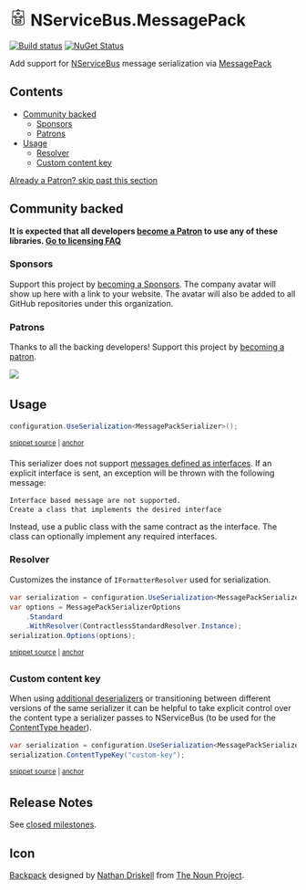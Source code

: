 <!--
GENERATED FILE - DO NOT EDIT
This file was generated by [MarkdownSnippets](https://github.com/SimonCropp/MarkdownSnippets).
Source File: /readme.source.md
To change this file edit the source file and then run MarkdownSnippets.
-->

# <img src="/src/icon.png" height="30px"> NServiceBus.MessagePack

[![Build status](https://ci.appveyor.com/api/projects/status/qxwrielc2o0iyn8a/branch/master?svg=true)](https://ci.appveyor.com/project/SimonCropp/nservicebus-MessagePack)
[![NuGet Status](https://img.shields.io/nuget/v/NServiceBus.MessagePack.svg)](https://www.nuget.org/packages/NServiceBus.MessagePack/)

Add support for [NServiceBus](https://docs.particular.net/nservicebus/) message serialization via [MessagePack](https://github.com/neuecc/MessagePack-CSharp/)

<!-- toc -->
## Contents

  * [Community backed](#community-backed)
    * [Sponsors](#sponsors)
    * [Patrons](#patrons)
  * [Usage](#usage)
    * [Resolver](#resolver)
    * [Custom content key](#custom-content-key)<!-- endtoc -->

<!--- StartOpenCollectiveBackers -->

[Already a Patron? skip past this section](#endofbacking)


## Community backed

**It is expected that all developers [become a Patron](https://opencollective.com/nservicebusextensions/order/6976) to use any of these libraries. [Go to licensing FAQ](https://github.com/NServiceBusExtensions/Home/#licensingpatron-faq)**


### Sponsors

Support this project by [becoming a Sponsors](https://opencollective.com/nservicebusextensions/order/6972). The company avatar will show up here with a link to your website. The avatar will also be added to all GitHub repositories under this organization.


### Patrons

Thanks to all the backing developers! Support this project by [becoming a patron](https://opencollective.com/nservicebusextensions/order/6976).

<img src="https://opencollective.com/nservicebusextensions/tiers/patron.svg?width=890&avatarHeight=60&button=false">

<!--- EndOpenCollectiveBackers -->
<a href="#" id="endofbacking"></a>


## Usage

<!-- snippet: MessagePackSerialization -->
<a id='snippet-messagepackserialization'/></a>
```cs
configuration.UseSerialization<MessagePackSerializer>();
```
<sup><a href='/src/Tests/Snippets/Usage.cs#L10-L14' title='File snippet `messagepackserialization` was extracted from'>snippet source</a> | <a href='#snippet-messagepackserialization' title='Navigate to start of snippet `messagepackserialization`'>anchor</a></sup>
<!-- endsnippet -->

This serializer does not support [messages defined as interfaces](https://docs.particular.net/nservicebus/messaging/messages-as-interfaces). If an explicit interface is sent, an exception will be thrown with the following message:

```
Interface based message are not supported.
Create a class that implements the desired interface
```

Instead, use a public class with the same contract as the interface. The class can optionally implement any required interfaces.


### Resolver

Customizes the instance of `IFormatterResolver` used for serialization.

<!-- snippet: MessagePackResolver -->
<a id='snippet-messagepackresolver'/></a>
```cs
var serialization = configuration.UseSerialization<MessagePackSerializer>();
var options = MessagePackSerializerOptions
    .Standard
    .WithResolver(ContractlessStandardResolver.Instance);
serialization.Options(options);
```
<sup><a href='/src/Tests/Snippets/Usage.cs#L19-L27' title='File snippet `messagepackresolver` was extracted from'>snippet source</a> | <a href='#snippet-messagepackresolver' title='Navigate to start of snippet `messagepackresolver`'>anchor</a></sup>
<!-- endsnippet -->


### Custom content key

When using [additional deserializers](https://docs.particular.net/nservicebus/serialization/#specifying-additional-deserializers) or transitioning between different versions of the same serializer it can be helpful to take explicit control over the content type a serializer passes to NServiceBus (to be used for the [ContentType header](https://docs.particular.net/nservicebus/messaging/headers#serialization-headers-nservicebus-contenttype)).

<!-- snippet: MessagePackContentTypeKey -->
<a id='snippet-messagepackcontenttypekey'/></a>
```cs
var serialization = configuration.UseSerialization<MessagePackSerializer>();
serialization.ContentTypeKey("custom-key");
```
<sup><a href='/src/Tests/Snippets/Usage.cs#L32-L37' title='File snippet `messagepackcontenttypekey` was extracted from'>snippet source</a> | <a href='#snippet-messagepackcontenttypekey' title='Navigate to start of snippet `messagepackcontenttypekey`'>anchor</a></sup>
<!-- endsnippet -->


## Release Notes

See [closed milestones](../../milestones?state=closed).


## Icon

[Backpack](https://thenounproject.com/term/backpack/75402/) designed by [Nathan Driskell](https://thenounproject.com/driskell/) from [The Noun Project](https://thenounproject.com).
